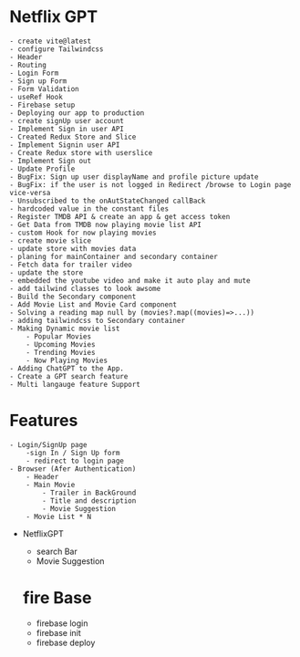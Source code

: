 # Netflix GPT

    - create vite@latest
    - configure Tailwindcss
    - Header
    - Routing
    - Login Form
    - Sign up Form
    - Form Validation
    - useRef Hook
    - Firebase setup
    - Deploying our app to production
    - create signUp user account
    - Implement Sign in user API
    - Created Redux Store and Slice
    - Implement Signin user API
    - Create Redux store with userslice
    - Implement Sign out
    - Update Profile
    - BugFix: Sign up user displayName and profile picture update
    - BugFix: if the user is not logged in Redirect /browse to Login page vice-versa
    - Unsubscribed to the onAutStateChanged callBack
    - hardcoded value in the constant files
    - Register TMDB API & create an app & get access token
    - Get Data from TMDB now playing movie list API
    - custom Hook for now playing movies
    - create movie slice
    - update store with movies data
    - planing for mainContainer and secondary container
    - Fetch data for trailer video
    - update the store
    - embedded the youtube video and make it auto play and mute
    - add tailwind classes to look awsome
    - Build the Secondary component
    - Add Movie List and Movie Card component
    - Solving a reading map null by (movies?.map((movies)=>...))
    - adding tailwindcss to Secondary container
    - Making Dynamic movie list
        - Popular Movies
        - Upcoming Movies
        - Trending Movies
        - Now Playing Movies
    - Adding ChatGPT to the App.
    - Create a GPT search feature
    - Multi langauge feature Support

# Features

    - Login/SignUp page
        -sign In / Sign Up form
        - redirect to login page
    - Browser (Afer Authentication)
        - Header
        - Main Movie
            - Trailer in BackGround
            - Title and description
            - Movie Suggestion
        - Movie List * N

- NetflixGPT

  - search Bar
  - Movie Suggestion

  # fire Base

  - firebase login
  - firebase init
  - firebase deploy
